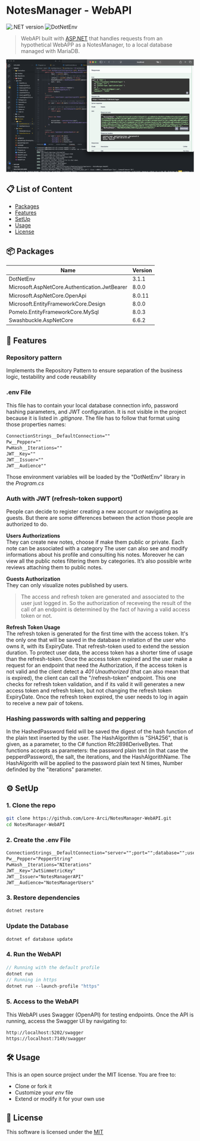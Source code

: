 # NotesManager - WebAPI

![.NET version](https://img.shields.io/badge/.NET-8.0-purple) ![DotNetEnv](https://img.shields.io/badge/DotNetEnv-3.1.1-orange)

> WebAPI built with <a href="#">ASP.NET</a> that handles requests from an hypothetical WebAPP as a NotesManager, to a local database managed with MariaDB. 

<img src="./Imgs/Accesso.png"/>


## 📋 List of Content 
- [Packages](#-packages)
- [Features](#-features)
- [SetUp](#setup)
- [Usage](#usage)
- [License](#-license)

## 📦 Packages

| Name | Version |
| --- | --- |
| DotNetEnv | 3.1.1 |
| Microsoft.AspNetCore.Authentication.JwtBearer | 8.0.0 |
| Microsoft.AspNetCore.OpenApi | 8.0.11 |
| Microsoft.EntityFrameworkCore.Design | 8.0.0 |
| Pomelo.EntityFrameworkCore.MySql | 8.0.3 |
| Swashbuckle.AspNetCore | 6.6.2 |

## 🚀 Features 

### Repository pattern
Implements the Repository Pattern to ensure separation of the business logic, testability and code reusability

### .env File
This file has to contain your local database connection info, password hashing parameters, and JWT configuration. It is not visible in the project because it is listed in <i>.gitignore</i>. The file has to follow that format using those properties names: 
```
ConnectionStrings__DefaultConnection=""
Pw__Pepper=""
PwHash__Iterations=""
JWT__Key=""
JWT__Issuer=""
JWT__Audience""
```
Those environment variables will be loaded by the "DotNetEnv" library in the <i>Program.cs</i> 

### Auth with JWT (refresh-token support)
People can decide to register creating a new account or navigating as guests. But there are some differences between the action those people are authorized to do.

<b>Users Authorizations</b><br>
They can create new notes, choose if make them public or private.
Each note can be associated with a category
The user can also see and modify informations about his profile and consulting his notes. 
Moreover he can view all the public notes filtering them by categories. 
It’s also possible write reviews attaching them to public notes. 

<b>Guests Authorization</b><br>
They can only visualize notes published by users.

> The access and refresh token are generated and associated to the user just logged in. So the authorization of receveing the result of the call of an endpoint is determined by the fact of having a valid access token or not. 

<b>Refresh Token Usage</b><br>
The refresh token is generated for the first time with the access token. It's the only one that will be saved in the database in relation of the user who owns it, with its ExpiryDate. That refresh-token used to extend the session duration. To protect user data, the access token has a shorter time of usage than the refresh-token. Once the access token expired and the user make a request for an endpoint that need the Authorization, if the access token is not valid and the client detect a <i>401 Unauthorized</i> (that can also mean that is expired), the client can call the "/refresh-token" endpoint. This one checks for refresh token validation, and if its valid it will generates a new access token and refresh token, but not changing the refresh token ExpiryDate. Once the refresh token expired, the user needs to log in again to receive a new pair of tokens. 


### Hashing passwords with salting and peppering
In the HashedPassword field will be saved the digest of the hash function of the plain text inserted by the user. The HashAlgorithm is "SHA256", that is given, as a parameter, to the C# function Rfc2898DeriveBytes. That functions accepts as parameters: the password plain text (in that case the pepperdPassword), the salt, the iterations, and the HashAlgorithName. The HashAlgorith will be applied to the password plain text N times, Number definded by the "iterations" parameter. 

<a name="setup"></a>
## ⚙️ SetUp
### 1. Clone the repo
```sh
git clone https://github.com/Lore-Arci/NotesManager-WebAPI.git
cd NotesManager-WebAPI
```

### 2.  Create the .env File
```
ConnectionStrings__DefaultConnection="server="";port="";database="";user="";password="";
Pw__Pepper="PepperString"
PwHash__Iterations="NIterations"
JWT__Key="JwtSimmetricKey"
JWT__Issuer="NotesManagerAPI"
JWT__Audience="NotesManagerUsers"
```

### 3. Restore dependencies
``` sh
dotnet restore
```

### Update the Database
``` sh
dotnet ef database update
```

### 4. Run the WebAPI
```C#
// Running with the default profile
dotnet run
// Running in https
dotnet run --launch-profile "https"
```

### 5. Access to the WebAPI
This WebAPI uses Swagger (OpenAPI) for testing endpoints. Once the API is running, access the Swagger UI by navigating to:
```
http://localhost:5202/swagger
https://localhost:7149/swagger
```
<a name="usage"></a>
## 🛠️ Usage
This is an open source project under the MIT license. You are free to: 
- Clone or fork it
- Customize your <i>env</i> file
- Extend or modify it for your own use

## 📜 License

This software is licensed under the [MIT](https://github.com/nhn/tui.editor/blob/master/LICENSE) 



